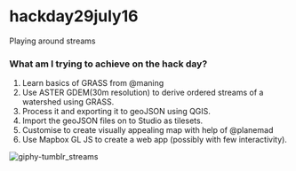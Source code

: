# hackday29july16
Playing around streams


### What am I trying to achieve on the hack day?
1. Learn basics of GRASS from @maning 
2. Use ASTER GDEM(30m resolution) to derive ordered streams of a watershed using GRASS.
3. Process it and exporting it to geoJSON using QGIS.
4. Import the geoJSON files on to Studio as tilesets.
5. Customise to create visually appealing map with help of @planemad 
6. Use Mapbox GL JS to create a web app (possibly with few interactivity). 


![giphy-tumblr_streams](https://cloud.githubusercontent.com/assets/17143802/17246889/974a5386-55ac-11e6-851b-9f23bd9fdcc6.gif)

